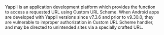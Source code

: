 Yappli is an application development platform which provides the function to access a requested URL using Custom URL Scheme. When Android apps are developed with Yappli versions since v7.3.6 and prior to v9.30.0, they are vulnerable to improper authorization in Custom URL Scheme handler, and may be directed to unintended sites via a specially crafted URL.